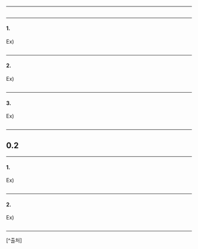 # 

---
## 

---
#### 1. 

Ex)   
```bash

```


---
#### 2. 

Ex)   
```bash

```


---
#### 3. 

Ex)   
```bash

```


---
## 0.2 

---
#### 1. 

Ex)   
```bash

```


---
#### 2. 

Ex)   
```zsh

```


---
 [^출처]
 
 <!-- ![](./Kubernetes in Action_5장_서비스/) -->